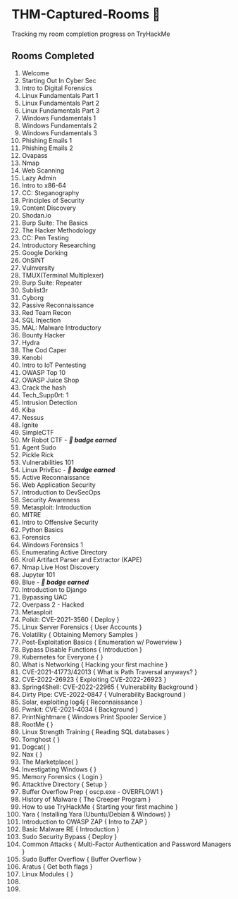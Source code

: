 # THM-Captured-Rooms 🚩
Tracking my room completion progress on TryHackMe 


## Rooms Completed 

1. Welcome
2. Starting Out In Cyber Sec
3. Intro to Digital Forensics
4. Linux Fundamentals Part 1 
5. Linux Fundamentals Part 2
6. Linux Fundamentals Part 3
7. Windows Fundamentals 1
8. Windows Fundamentals 2
9. Windows Fundamentals 3
10. Phishing Emails 1
11. Phishing Emails 2
12. Ovapass
13. Nmap
14. Web Scanning
15. Lazy Admin
16. Intro to x86-64
17. CC: Steganography
18. Principles of Security
19. Content Discovery
20. Shodan.io
21. Burp Suite: The Basics
22. The Hacker Methodology
23. CC: Pen Testing
24. Introductory Researching
25. Google Dorking
26. OhSINT
27. Vulnversity
28. TMUX(Terminal Multiplexer)
29. Burp Suite: Repeater
30. Sublist3r
31. Cyborg
32. Passive Reconnaissance
33. Red Team Recon
34. SQL Injection
35. MAL: Malware Introductory
36. Bounty Hacker
37. Hydra
38. The Cod Caper
39. Kenobi
40. Intro to IoT Pentesting
41. OWASP Top 10
42. OWASP Juice Shop
43. Crack the hash
44. Tech_Supp0rt: 1
45. Intrusion Detection
46. Kiba
47. Nessus
48. Ignite 
49. SimpleCTF
50. Mr Robot CTF - **_📛 badge earned_**
51. Agent Sudo
52. Pickle Rick 
53. Vulnerabilities 101
54. Linux PrivEsc - **_📛 badge earned_**
55. Active Reconnaissance
56. Web Application Security
57. Introduction to DevSecOps
58. Security Awareness 
59. Metasploit: Introduction
60. MITRE
61. Intro to Offensive Security
62. Python Basics
63. Forensics
64. Windows Forensics 1 
65. Enumerating Active Directory
66. Kroll Artifact Parser and Extractor (KAPE)
67. Nmap Live Host Discovery 
68. Jupyter 101 
69. Blue - **_📛 badge earned_**
70. Introduction to Django 
71. Bypassing UAC 
72. Overpass 2 - Hacked
73. Metasploit
74. Polkit: CVE-2021-3560 { Deploy }
75. Linux Server Forensics { User Accounts }
76. Volatility { Obtaining Memory Samples }
77. Post-Exploitation Basics { Enumeration w/ Powerview }
78. Bypass Disable Functions { Introduction }
79. Kubernetes for Everyone { }
80. What is Networking { Hacking your first machine }
81. CVE-2021-41773/42013 { What is Path Traversal anyways? }
82. CVE-2022-26923 { Exploiting CVE-2022-26923 }
83. Spring4Shell: CVE-2022-22965 { Vulnerability Background }
84. Dirty Pipe: CVE-2022-0847 { Vulnerability Background }
85. Solar, exploiting log4j { Reconnaissance }
86. Pwnkit: CVE-2021-4034 { Background }
87. PrintNightmare { Windows Print Spooler Service }
88. RootMe {  }
89. Linux Strength Training { Reading SQL databases }
90. Tomghost {  }
91. Dogcat{  }
92. Nax {  }
93. The Marketplace{  }
94. Investigating Windows {  }
95. Memory Forensics { Login }
96. Attacktive Directory { Setup }
97. Buffer Overflow Prep { oscp.exe - OVERFLOW1 }
98. History of Malware { The Creeper Program }
99. How to use TryHackMe { Starting your first machine }
100. Yara {  Installing Yara (Ubuntu/Debian & Windows) }
101. Introduction to OWASP ZAP { Intro to ZAP }
102. Basic Malware RE { Introduction }
103. Sudo Security Bypass { Deploy }
104. Common Attacks { Multi-Factor Authentication and Password Managers }
105. Sudo Buffer Overflow { Buffer Overflow }
106. Aratus { Get both flags }
107. Linux Modules { }
108. 
109. 
 


